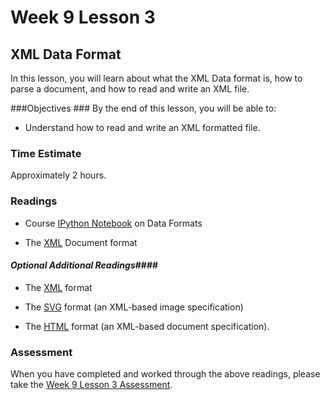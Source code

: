 # Week 9 Lesson 3 #
## XML Data Format ##

In this lesson, you will learn about what the XML Data format is, how to parse a document, and how to read and write an XML file.

###Objectives ###
By the end of this lesson, you will be able to:

- Understand how to read and write an XML formatted file.

### Time Estimate ###

Approximately 2 hours.

### Readings ####

- Course [IPython Notebook](notebooks/xml-dataformat.ipynb) on Data Formats

- The [XML](https://en.wikipedia.org/wiki/XML) Document format


#### *Optional Additional Readings*####

- The [XML](http://www.w3.org/XML/) format 

- The [SVG](https://en.wikipedia.org/wiki/Scalable_Vector_Graphics)
format (an XML-based image specification)

- The [HTML](https://en.wikipedia.org/wiki/HTML) format (an XML-based
document specification).

### Assessment ###

When you have completed and worked through the above readings, please take the [Week 9 Lesson 3 Assessment](https://learn.illinois.edu/mod/quiz/view.php?id=1095581).
